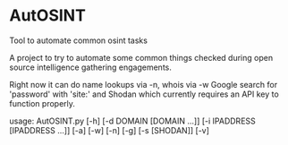 # AutOSINT
Tool to automate common osint tasks

A project to try to automate some common things checked during open source intelligence gathering engagements.

Right now it can do name lookups via -n, whois via -w Google search for 'password' with 'site:<ip or domain>' and Shodan which currently requires an API key to function properly.


usage: AutOSINT.py [-h] [-d DOMAIN [DOMAIN ...]]
                   [-i IPADDRESS [IPADDRESS ...]] [-a] [-w] [-n] [-g]
                   [-s [SHODAN]] [-v]

